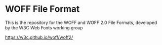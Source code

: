
# WOFF File Format

This is the repository for the WOFF and WOFF 2.0 File Formats, developed by the W3C Web Fonts working group 


https://w3c.github.io/woff/woff2/
